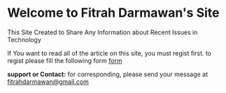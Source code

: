 # Welcome to Fitrah Darmawan's Site
This Site Created to Share Any Information about Recent Issues in Technology

If You want to read all of the article on this site, you must regist first.
to regist please fill the following form
[form](https://fitrahdarmawan.github.io/form/)






**support or Contact:**
for corresponding, please send your message at fitrahdarmawan@gmail.com
